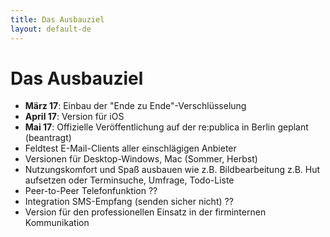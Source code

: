 ```yaml
---
title: Das Ausbauziel
layout: default-de
---
```


# Das Ausbauziel

- **März 17**: Einbau der "Ende zu Ende"-Verschlüsselung 
- **April 17**: Version für iOS 
- **Mai 17**: Offizielle Veröffentlichung auf der re:publica in Berlin geplant (beantragt)
- Feldtest E-Mail-Clients aller einschlägigen Anbieter
- Versionen für Desktop-Windows, Mac (Sommer, Herbst)
- Nutzungskomfort und Spaß ausbauen wie z.B. Bildbearbeitung z.B. Hut aufsetzen oder Terminsuche, Umfrage, Todo-Liste
- Peer-to-Peer Telefonfunktion ?? 
- Integration SMS-Empfang (senden sicher nicht) ?? 
- Version für den professionellen Einsatz in der firminternen Kommunikation 


